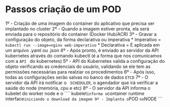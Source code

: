 # Passos criação de um POD

1º - Criação de uma imagem do container do aplicativo que precisa ser implantado no cluster
2º - Quando a imagem estiver pronta, ela será enviada para o repositório do container (Docker Hub/ACR)
3º - Gravar a configuração do objeto, da forma declarativa ou imperativa
    * Imperativo = ``` kubectl run --image=nginx web-imperativo ```
    * Declarativa = É aplicada em um arquivo .yaml ou .json
4º - Após pronto, é enviado ao servidor da API kubernetes através do comando kubectl (é a forma que nos comunicamos com a  ```API ``` do kubernetes)
5º - API do Kubernetes valida a configuração do objeto verificando as credenciais do usuário, validando se ele tem as permissões necessárias para realziar os procedimentos
6º - Após isso, todas as configurações serão salvas no banco de dados ``` ETCD ``` 
7º - O servidor da API irá notificar o ``` SCHEDULER```, o agendador que irá verificar a saúde do node (memória, cpu e etc)
8º - O servidor da API informa o kubelet do worker node e o ```` kubelet``` informa o ```container runtime interface``` iniciando o download da imagem
9º - Implanta o ```POD ``` no ```NODE ```